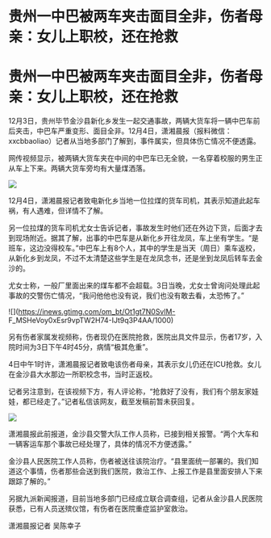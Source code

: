 # 贵州一中巴被两车夹击面目全非，伤者母亲：女儿上职校，还在抢救

# 贵州一中巴被两车夹击面目全非，伤者母亲：女儿上职校，还在抢救

12月3日，贵州毕节金沙县新化乡发生一起交通事故，两辆大货车将一辆中巴车前后夹击，中巴车严重变形、面目全非。12月4日，潇湘晨报（报料微信：xxcbbaoliao）记者从当地多部门了解到，事件属实，但具体伤亡情况不便透露。

网传视频显示，被两辆大货车夹在中间的中巴车已无全貌，一名穿着校服的男生正从车上下来。两辆大货车旁均有大量煤洒落。

![](https://inews.gtimg.com/om_bt/OUMbnc6N-EqCxCs4tXVmNWWFo8gV6TaGIsbF9tLsvvkbIAA/1000)

12月4日，潇湘晨报记者致电新化乡当地一位拉煤的货车司机，其表示知道此起车祸，有人遇难，但详情不了解。

另一位拉煤的货车司机尤女士告诉记者，事故发生时他们还在外边下货，后面才去到现场附近。据其了解，出事的中巴车是从新化乡开往龙凤，车上坐有学生。“是班车，这边没得校车。”中巴车上有8个人，其中的学生是当天（周日）乘车返校，从新化乡到龙凤，不过不太清楚这些学生是在龙凤念书，还是坐到龙凤后转车去金沙的。

尤女士称，一般厂里面出来的煤车都不会超载。3日当晚，尤女士曾询问处理此起事故的交警伤亡情况，“我问他他也没有说，我们也没有敢去看，太恐怖了。”

![](https://inews.gtimg.com/om_bt/Ot1gt7N0SvlM-
F_MSHeVoy0xEsr9vpTW2H74-IJt9q3P4AA/1000)

另有伤者家属发视频称，伤者现仍在医院抢救，医院出具文件显示，伤者17岁，入院时间为3日下午4时45分，病情“极其危重”。

4日中午1时许，潇湘晨报记者致电该伤者母亲，其表示女儿仍还在ICU抢救。女儿在金沙县大水那边一所职校念书，当时正返校。

记者另注意到，在该视频下方，有人评论称，“抢救好了没有，我们有个朋友家娃娃，都已经走了。”记者私信该网友，截至发稿前暂未获回复。

![](https://inews.gtimg.com/om_bt/Oygrjq3uEd2SPfohP2rrtWPrcsDMM4zjl3U66al5hzeFsAA/1000)

潇湘晨报此前报道，金沙县交警大队工作人员称，已接到相关报警。“两个大车和一辆客运车那个事故已经处理了，具体的情况不方便透露。”

金沙县人民医院工作人员称，伤者被送往该院治疗。“县里面统一部署的。我们知道这个事情，伤者那些会送到我们医院，救治工作、上报工作是县里面安排人下来跟踪了解的。”

另据九派新闻报道，目前当地多部门已经成立联合调查组，记者从金沙县人民医院获悉，已有人员送殡仪馆，有伤者在医院重症监护室救治。

潇湘晨报记者 吴陈幸子


